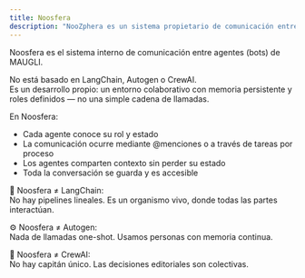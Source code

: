 ```yaml
---
title: Noosfera
description: "NooZphera es un sistema propietario de comunicación entre agentes con memoria persistente y roles definidos, permitiendo compartir contexto sin interrupciones e interacción directa mediante @menciones, diferenciándose de sistemas lineales como LangChain, Autogen o CrewAI."
---
```



Noosfera es el sistema interno de comunicación entre agentes (bots) de MAUGLI.

No está basado en LangChain, Autogen o CrewAI.  
Es un desarrollo propio: un entorno colaborativo con memoria persistente y roles definidos — no una simple cadena de llamadas.

En Noosfera:

- Cada agente conoce su rol y estado  
- La comunicación ocurre mediante @menciones o a través de tareas por proceso  
- Los agentes comparten contexto sin perder su estado  
- Toda la conversación se guarda y es accesible

🧠 Noosfera ≠ LangChain:  
No hay pipelines lineales. Es un organismo vivo, donde todas las partes interactúan.

⚙️ Noosfera ≠ Autogen:  
Nada de llamadas one-shot. Usamos personas con memoria continua.

🧭 Noosfera ≠ CrewAI:  
No hay capitán único. Las decisiones editoriales son colectivas.